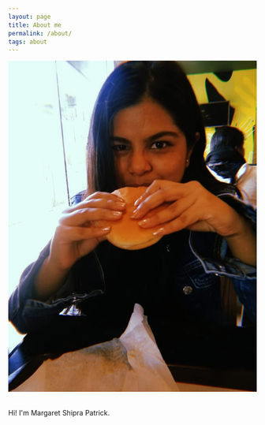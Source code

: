 ```yaml
---
layout: page
title: About me
permalink: /about/
tags: about
---
```

<p align="center">
<img src="/images/shipra.jpeg"/>
</p>
<br />
Hi! I'm Margaret Shipra Patrick. 
<br />
<br />
